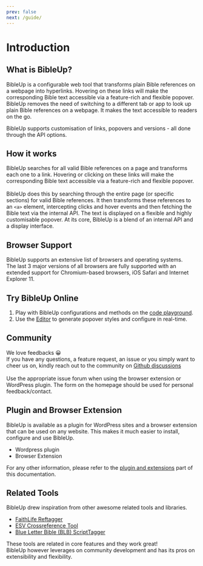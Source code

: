 ```yaml
---
prev: false
next: /guide/
---
```


# Introduction

## What is BibleUp? 
BibleUp is a configurable web tool that transforms plain Bible references on a webpage into hyperlinks. Hovering on these links will make the corresponding Bible text accessible via a feature-rich and flexible popover.<br>
BibleUp removes the need of switching to a different tab or app to look up plain Bible references on a webpage. It makes the text accessible to readers on the go.

BibleUp supports customisation of links, popovers and versions - all done through the API options.

## How it works
BibleUp searches for all valid Bible references on a page and transforms each one to a link. Hovering or clicking on these links will make the corresponding Bible text accessible via a feature-rich and flexible popover.
<br><br>
BibleUp does this by searching through the entire page (or specific sections) for valid Bible references. It then transforms these references to an `<a>` element, intercepting clicks and hover events and then fetching the Bible text via the internal API. The text is displayed on a flexible and highly customisable popover.
At its core, BibleUp is a blend of an internal API and a display interface.

## Browser Support
BibleUp supports an extensive list of browsers and operating systems. <br>
The last 3 major versions of all browsers are fully supported with an extended support for Chromium-based browsers, iOS Safari and Internet Explorer 11. 

## Try BibleUp Online
1. Play with BibleUp configurations and methods on the [code playground](https://stackblitz.com/edit/bibleup).
2. Use the [Editor](https://bibleup.netlify.app/demo#editor) to generate popover styles and configure in real-time.

## Community
We love feedbacks 😀<br>
If you have any questions, a feature request, an issue or you simply want to cheer us on, kindly reach out to the community on [Github discussions](https://github.com/bibleup/bibleup/discussions)
<br><br>
Use the appropriate issue forum when using the browser extension or WordPress plugin.
The form on the homepage should be used for personal feedback/contact.

## Plugin and Browser Extension
BibleUp is available as a plugin for WordPress sites and a browser extension that can be used on any website. This makes it much easier to install, configure and use BibleUp.

- Wordpress plugin
- Browser Extension

For any other information, please refer to the [plugin and extensions](https://bibleup.netlify.app/docs/plugins/) part of this documentation.

## Related Tools
BibleUp drew inspiration from other awesome related tools and libraries. 
- [FaithLife Reftagger](https://faithlife.com/products/reftagger)
- [ESV Crossreference Tool](https://www.esv.org/resources/esv-crossreference-tool/)
- [Blue Letter Bible (BLB) ScriptTagger](https://www.blueletterbible.org/webtools/blb_scripttagger.cfm)

These tools are related in core features and they work great! <br>
BibleUp however leverages on community development and has its pros on extensibility and flexibility.
